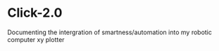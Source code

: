 # Click-2.0
Documenting the intergration of smartness/automation into my robotic computer xy plotter
